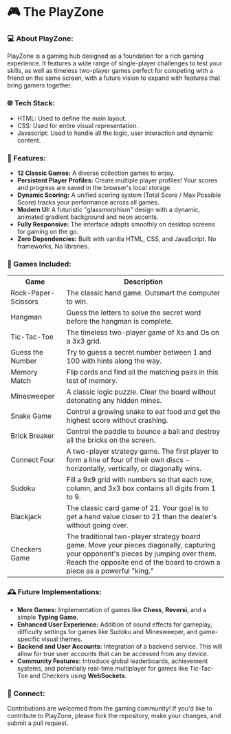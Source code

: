# 🎮 The PlayZone

### **💻 About PlayZone:**
PlayZone is a gaming hub designed as a foundation for a rich gaming experience. It features a wide range of single-player challenges to test your skills, as well as timeless two-player games perfect for competing with a friend on the same screen, with a future vision to expand with features that bring gamers together.

### **🌐 Tech Stack:**
- HTML: Used to define the main layout.
- CSS: Used for entire visual representation.
- Javascript: Used to handle all the logic, user interaction and dynamic content.

### **🚀 Features:**
- **12 Classic Games:** A diverse collection games to enjoy.
- **Persistent Player Profiles:** Create multiple player profiles! Your scores and progress are saved in the browser's local storage.
- **Dynamic Scoring:** A unified scoring system (Total Score / Max Possible Score) tracks your performance across all games.
- **Modern UI:** A futuristic "glassmorphism" design with a dynamic, animated gradient background and neon accents.
- **Fully Responsive:** The interface adapts smoothly on desktop screens for gaming on the go.
- **Zero Dependencies:** Built with vanilla HTML, CSS, and JavaScript. No frameworks, No libraries.

### **💎 Games Included:**
<table>
  <tr>
    <th>Game</th>
    <th>Description</th>
  </tr>
  <tr>
    <td>Rock-Paper-Scissors</td>
    <td>The classic hand game. Outsmart the computer to win.</td>
  </tr>
  <tr>
    <td>Hangman</td>
    <td>Guess the letters to solve the secret word before the hangman is complete.</td>
  </tr>
  <tr>
    <td>Tic-Tac-Toe</td>
    <td>The timeless two-player game of Xs and Os on a 3x3 grid.</td>
  </tr>
  <tr>
    <td>Guess the Number</td>
    <td>Try to guess a secret number between 1 and 100 with hints along the way.</td>
  </tr>
  <tr>
    <td>Memory Match</td>
    <td>Flip cards and find all the matching pairs in this test of memory.</td>
  </tr>
  <tr>
    <td>Minesweeper</td>
    <td>A classic logic puzzle. Clear the board without detonating any hidden mines.</td>
  </tr>
  <tr>
    <td>Snake Game</td>
    <td>Control a growing snake to eat food and get the highest score without crashing.</td>
  </tr>
  <tr>
    <td>Brick Breaker</td>
    <td>Control the paddle to bounce a ball and destroy all the bricks on the screen.</td>
  </tr>
  <tr>
    <td>Connect Four</td>
    <td>A two-player strategy game. The first player to form a line of four of their own discs - horizontally, vertically, or diagonally wins.</td>
  </tr>
  <tr>
    <td>Sudoku</td>
    <td>Fill a 9x9 grid with numbers so that each row, column, and 3x3 box contains all digits from 1 to 9.</td>
  </tr>
  <tr>
    <td>Blackjack</td>
    <td>The classic card game of 21. Your goal is to get a hand value closer to 21 than the dealer's without going over.</td>
  </tr>
  <tr>
    <td>Checkers Game</td>
    <td>The traditional two-player strategy board game. Move your pieces diagonally, capturing your opponent's pieces by jumping over them. Reach the opposite end of the board to crown a piece as a powerful "king."</td>
  </tr>
</table>	

### **🕰 Future Implementations:**
*   **More Games:** Implementation of games like **Chess**, **Reversi**, and a simple **Typing Game**.
*   **Enhanced User Experience:** Addition of sound effects for gameplay, difficulty settings for games like Sudoku and Minesweeper, and game-specific visual themes.
*   **Backend and User Accounts:** Integration of a backend service. This will allow for true user accounts that can be accessed from any device.
*   **Community Features:** Introduce global leaderboards, achievement systems, and potentially real-time multiplayer for games like Tic-Tac-Toe and Checkers using **WebSockets**.

### **🤝 Connect:**
Contributions are welcomed from the gaming community! If you'd like to contribute to PlayZone, please fork the repository, make your changes, and submit a pull request.
